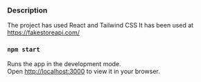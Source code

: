 ### Description
The project has used React and Tailwind CSS
It has been used at https://fakestoreapi.com/


### `npm start`

Runs the app in the development mode.\
Open [http://localhost:3000](http://localhost:3000) to view it in your browser.


